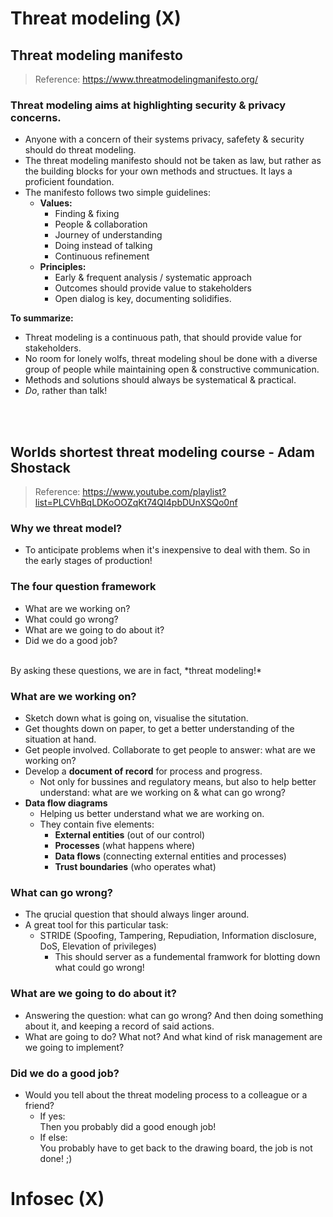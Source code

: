 # Threat modeling (X)

## Threat modeling manifesto 
> Reference: <https://www.threatmodelingmanifesto.org/>


### Threat modeling aims at highlighting security & privacy concerns.
- Anyone with a concern of their systems privacy, safefety & security should do threat modeling.
- The threat modeling manifesto should not be taken as law, but rather as the building blocks for your own methods and structues. It lays a proficient foundation.
- The manifesto follows two simple guidelines:
  - **Values:**
    - Finding & fixing
    - People & collaboration
    - Journey of understanding
    - Doing instead of talking
    - Continuous refinement
  - **Principles:**
    - Early & frequent analysis / systematic approach
    - Outcomes should provide value to stakeholders
    - Open dialog is key, documenting solidifies.

**To summarize:**
- Threat modeling is a continuous path, that should provide value for stakeholders. 
- No room for lonely wolfs, threat modeling shoul be done with a diverse group of people while maintaining open & constructive communication.
- Methods and solutions should always be systematical & practical.
- *Do*, rather than talk!
<br>
<br>



## Worlds shortest threat modeling course - Adam Shostack
> Reference: <https://www.youtube.com/playlist?list=PLCVhBqLDKoOOZqKt74QI4pbDUnXSQo0nf>


### Why we threat model?
- To anticipate problems when it's inexpensive to deal with them. So in the early stages of production!


### The four question framework
- What are we working on?
- What could go wrong?
- What are we going to do about it?
- Did we do a good job?
<br>
By asking these questions, we are in fact, *threat modeling!*
<br>

### What are we working on?
- Sketch down what is going on, visualise the situtation.
- Get thoughts down on paper, to get a better understanding of the situation at hand.
- Get people involved. Collaborate to get people to answer: what are we working on?
- Develop a **document of record** for process and progress.
  - Not only for bussines and regulatory means, but also to help better understand: what are we working on & what can go wrong?
- **Data flow diagrams**
  - Helping us better understand what we are working on.
  - They contain five elements:
    - **External entities** (out of our control)
    - **Processes** (what happens where)
    - **Data flows** (connecting external entities and processes)
    - **Trust boundaries** (who operates what)


### What can go wrong?
  - The qrucial question that should always linger around.
  - A great tool for this particular task:
    - STRIDE (Spoofing, Tampering, Repudiation, Information disclosure, DoS, Elevation of privileges)
      - This should server as a fundemental framwork for blotting down what could go wrong!


### What are we going to do about it?
- Answering the question: what can go wrong? And then doing something about it, and keeping a record of said actions.
- What are going to do? What not? And what kind of risk management are we going to implement?



### Did we do a good job?
- Would you tell about the threat modeling process to a colleague or a friend?
  - If yes: <br>
    Then you probably did a good enough job!
  - If else: <br>
    You probably have to get back to the drawing board, the job is not done! ;) 







# Infosec (X)
